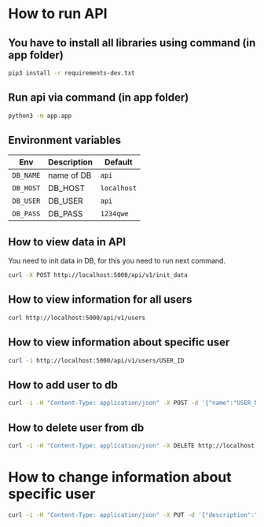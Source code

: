 # How to run API

## You have to install all libraries using command (in app folder)
```sh
pip3 install -r requirements-dev.txt 
```
## Run api via command (in app folder)
```sh
python3 -m app.app 
```
## Environment variables

| Env                 | Description                                | Default                                                            |
| ------------------- | ------------------------------------------ | ------------------------------------------------------------------ |
| `DB_NAME`           | name of DB                           | `api`                                                                 |
| `DB_HOST`         | DB_HOST                                 | `localhost`                                                                   |
| `DB_USER`         | DB_USER                                 | `api`                                                                   |
| `DB_PASS`         | DB_PASS                                 | `1234qwe`                                                                   |



## How to view data in API

You need to init data in DB, for this you need to run next command.  
```sh
curl -X POST http://localhost:5000/api/v1/init_data
```
## How to view information for all users
```sh
curl http://localhost:5000/api/v1/users
```
## How to view information about specific user
```sh
curl -i http://localhost:5000/api/v1/users/USER_ID
```
## How to add user to db
```sh
curl -i -H "Content-Type: application/json" -X POST -d '{"name":"USER_NAME", "last_name":"LAST_NAME", "description":"POSITION"}' http://localhost:5000/api/v1/users
```
## How to delete user from db
```sh
curl -i -H "Content-Type: application/json" -X DELETE http://localhost:5000/api/v1/users/USER_ID
```
# How to change information about specific user
```sh
curl -i -H "Content-Type: application/json" -X PUT -d '{"description":"new_position", "employee": true or false}' http://localhost:5000/api/v1/users/USER_ID
```
